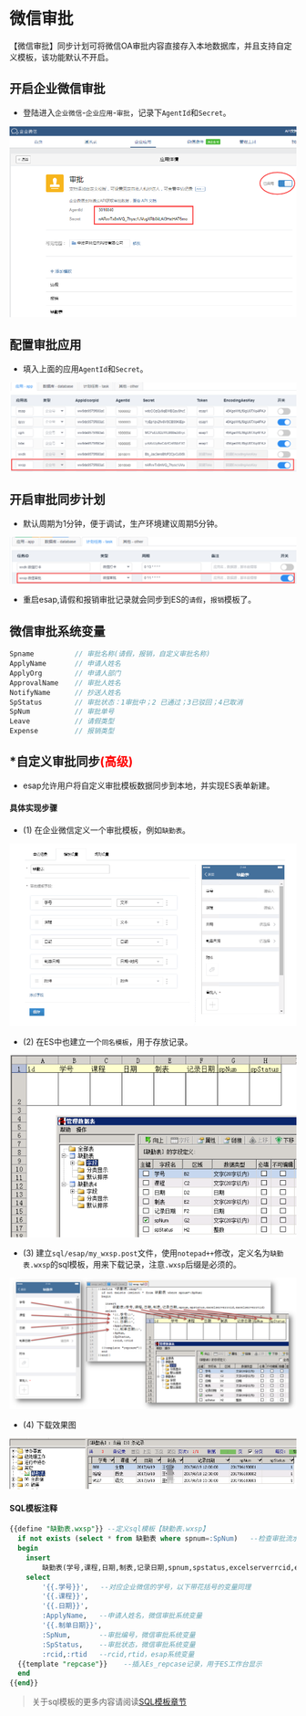 # 微信审批
【微信审批】同步计划可将微信OA审批内容直接存入本地数据库，并且支持自定义模板，该功能默认不开启。

## 开启企业微信审批
* 登陆进入`企业微信`-`企业应用`-`审批`，记录下`AgentId`和`Secret`。

![](./img/wxsp.png)

## 配置审批应用
* 填入上面的应用`AgentId`和`Secret`。

![](./img/wxsp2.png)

## 开启审批同步计划
* 默认周期为1分钟，便于调试，生产环境建议周期5分钟。

![](./img/wxsp3.png)

* 重启esap,请假和报销审批记录就会同步到ES的`请假`，`报销`模板了。

## 微信审批系统变量
```js
Spname          // 审批名称(请假，报销，自定义审批名称)
ApplyName       // 申请人姓名
ApplyOrg        // 申请人部门
ApprovalName    // 审批人姓名
NotifyName      // 抄送人姓名
SpStatus        // 审批状态：1审批中；2 已通过；3已驳回；4已取消
SpNum           // 审批单号
Leave           // 请假类型
Expense         // 报销类型
```

## *自定义审批同步<span style="color:red">(高级)</span>
* esap允许用户将自定义审批模板数据同步到本地，并实现ES表单新建。

#### 具体实现步骤

* (1) 在企业微信定义一个审批模板，例如`缺勤表`。

![](./img/wxsp4.png)

* (2) 在ES中也建立一个`同名模板`，用于存放记录。

![](./img/wxsp5.png)

* (3) 建立`sql/esap/my_wxsp.post`文件，使用`notepad++`修改，定义名为`缺勤表.wxsp`的sql模板，用来下载记录，注意`.wxsp`后缀是必须的。

![](./img/wxsp6.png)

* (4) 下载效果图

![](./img/wxsp7.png)

#### SQL模板注释
```sql
{{define "缺勤表.wxsp"}} --定义sql模板【缺勤表.wxsp】
  if not exists (select * from 缺勤表 where spnum=:SpNum)   --检查审批流水号SpNum是否存在，SpNum是`微信审批`系统变量
  begin
	insert
		缺勤表(学号,课程,日期,制表,记录日期,spnum,spstatus,excelserverrcid,excelserverrtid)  --插入主表记录
	select
		'{{.学号}}',   --对应企业微信的学号，以下带花括号的变量同理
		'{{.课程}}',
		'{{.日期}}',
		:ApplyName,   --申请人姓名，微信审批系统变量
		'{{.制单日期}}',
		:SpNum,       --审批编号，微信审批系统变量
		:SpStatus,    --审批状态，微信审批系统变量
		:rcid,:rtid   --rcid,rtid，esap系统变量
  {{template "repcase"}}    --插入Es_repcase记录，用于ES工作台显示
  end
{{end}}
```

> 关于sql模板的更多内容请阅读[SQL模板章节](/sqltpl.md)
